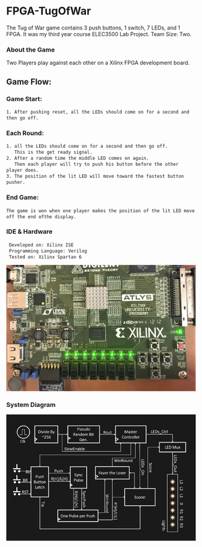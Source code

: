 # FPGA-TugOfWar
The Tug of War game contains 3 push buttons, 1 switch, 7 LEDs, and 1 FPGA.
It was my third year course ELEC3500 Lab Project.
Team Size: Two.

### About the Game
Two Players play against each other on a Xilinx FPGA development board.

## Game Flow:
### Game Start:
    1. After pushing reset, all the LEDs should come on for a second and then go off.

### Each Round:
    1. all the LEDs should come on for a second and then go off.
       This is the get ready signal.
    2. After a random time the middle LED comes on again.
       Then each player will try to push his button before the other player does.
    3. The position of the lit LED will move toward the fastest button pusher.
    
### End Game:
    The game is won when one player makes the position of the lit LED move off the end ofthe display.

### IDE & Hardware
     Developed on: Xilinx ISE
     Programming Language: Verilog
     Tested on: Xilinx Spartan 6
<img src="https://github.com/CCinCapital/FPGA-TugOfWar/blob/master/forREADME/Slide2-min.JPG"></img>

### System Diagram
<img src="https://github.com/CCinCapital/FPGA-TugOfWar/blob/master/forREADME/Slide3-min.JPG"></img>


